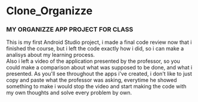 # Clone_Organizze

### MY ORGANIZZE APP PROJECT FOR CLASS<br />
This is my first Android Studio project, i made a final code review now that i finished the course, but i left the code exactly how i did,
so i can  make a analisys about my learning process. <br />
Also i left a video of the application presented by the professor, so you could make a comparison about what was supposed to be done,
and what i presented. As you'll see throughout the apps i've created, i don't like to just copy and paste what the professor was asking, 
everytime he showed something to make i would stop the video and start making the code with my own thoughts and solve every problem by own.


